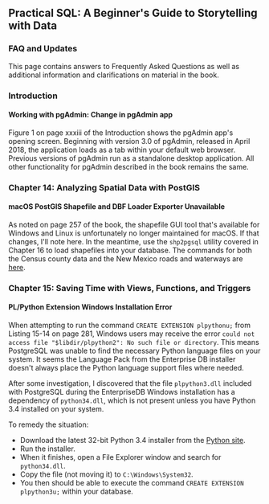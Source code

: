 ## Practical SQL: A Beginner's Guide to Storytelling with Data

### FAQ and Updates

This page contains answers to Frequently Asked Questions as well as additional information and clarifications on material in the book.

### Introduction

#### Working with pgAdmin: Change in pgAdmin app

Figure 1 on page xxxiii of the Introduction shows the pgAdmin app's opening screen. Beginning with version 3.0 of pgAdmin, released in April 2018, the application loads as a tab within your default web browser. Previous versions of pgAdmin run as a standalone desktop application. All other functionality for pgAdmin described in the book remains the same.

### Chapter 14: Analyzing Spatial Data with PostGIS

#### macOS PostGIS Shapefile and DBF Loader Exporter Unavailable

As noted on page 257 of the book, the shapefile GUI tool that's available for Windows and Linux is unfortunately no longer maintained for macOS. If that changes, I'll note here. In the meantime, use the `shp2pgsql` utility covered in Chapter 16 to load shapefiles into your database. The commands for both the Census county data and the New Mexico roads and waterways are [here](https://github.com/anthonydb/practical-sql/blob/master/Chapter_16/psql_commands.txt#L81).

### Chapter 15: Saving Time with Views, Functions, and Triggers

#### PL/Python Extension Windows Installation Error

When attempting to run the command `CREATE EXTENSION plpythonu;` from Listing 15-14 on page 281, Windows users may receive the error `could not access file "$libdir/plpython2": No such file or directory`. This means PostgreSQL was unable to find the necessary Python language files on your system. It seems the Language Pack from the Enterprise DB installer doesn't always place the Python language support files where needed.

After some investigation, I discovered that the file `plpython3.dll` included with PostgreSQL during the EnterpriseDB Windows installation has a dependency of `python34.dll`, which is not present unless you have Python 3.4 installed on your system.

To remedy the situation:

* Download the latest 32-bit Python 3.4 installer from the [Python site](https://www.python.org/downloads/windows/).
* Run the installer.
* When it finishes, open a File Explorer window and search for `python34.dll`.
* Copy the file (not moving it) to `C:\Windows\System32`.
* You then should be able to execute the command `CREATE EXTENSION plpython3u;` within your database.
